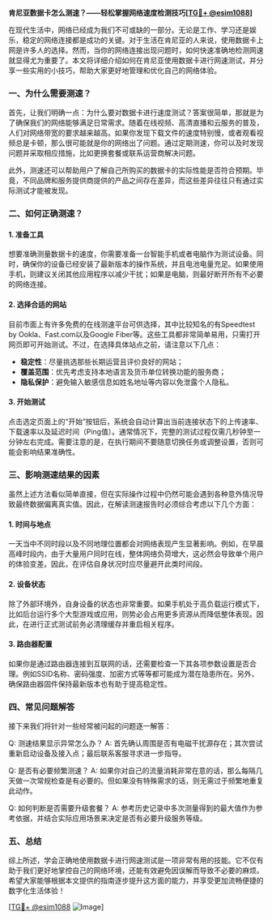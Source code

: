 **肯尼亚数据卡怎么测速？——轻松掌握网络速度检测技巧[[TG💪+ @esim1088](https://t.me/s/esim1088)]**

在现代生活中，网络已经成为我们不可或缺的一部分。无论是工作、学习还是娱乐，稳定的网络连接都是成功的关键。对于生活在肯尼亚的人来说，使用数据卡上网是许多人的选择。然而，当你的网络连接出现问题时，如何快速准确地检测网速就显得尤为重要了。本文将详细介绍如何在肯尼亚使用数据卡进行网速测试，并分享一些实用的小技巧，帮助大家更好地管理和优化自己的网络体验。

### 一、为什么需要测速？

首先，让我们明确一点：为什么要对数据卡进行速度测试？答案很简单，那就是为了确保我们的网络能够满足日常需求。随着在线视频、高清直播和云服务的普及，人们对网络带宽的要求越来越高。如果你发现下载文件的速度特别慢，或者观看视频总是卡顿，那么很可能就是你的网络出了问题。通过定期测速，你可以及时发现问题并采取相应措施，比如更换套餐或联系运营商解决问题。

此外，测速还可以帮助用户了解自己所购买的数据卡的实际性能是否符合预期。毕竟，不同品牌和服务提供商提供的产品之间存在差异，而这些差异往往只有通过实际测试才能被发现。

### 二、如何正确测速？

#### 1. 准备工具

想要准确测量数据卡的速度，你需要准备一台智能手机或者电脑作为测试设备。同时，确保你的设备已经安装了最新版本的操作系统，并且电池电量充足。如果使用手机，则建议关闭其他应用程序以减少干扰；如果是电脑，则最好断开所有不必要的网络连接。

#### 2. 选择合适的网站

目前市面上有许多免费的在线测速平台可供选择，其中比较知名的有Speedtest by Ookla、Fast.com以及Google Fiber等。这些工具都非常简单易用，只需打开网页即可开始测试。不过，在选择具体站点之前，请注意以下几点：

- **稳定性**：尽量挑选那些长期运营且评价良好的网站；
- **覆盖范围**：优先考虑支持本地语言及货币单位转换功能的服务商；
- **隐私保护**：避免输入敏感信息如姓名地址等内容以免泄露个人隐私。

#### 3. 开始测试

点击选定页面上的“开始”按钮后，系统会自动计算出当前连接状态下的上传速率、下载速率以及延迟时间（Ping值）。通常情况下，完整的测试过程仅需几秒钟至一分钟左右完成。需要注意的是，在执行期间不要随意切换任务或调整设置，否则可能会影响结果准确性。

### 三、影响测速结果的因素

虽然上述方法看似简单直接，但在实际操作过程中仍然可能会遇到各种意外情况导致最终数据偏离真实值。因此，在解读测速报告时必须综合考虑以下几个方面：

#### 1. 时间与地点

一天当中不同时段以及不同地理位置都会对网络表现产生显著影响。例如，在早晨高峰时段内，由于大量用户同时在线，整体网络负荷增大，这必然会导致单个用户的体验变差。因此，在评估自身状况时应尽量避开此类时间段。

#### 2. 设备状态

除了外部环境外，自身设备的状态也非常重要。如果手机处于高负载运行模式下，比如后台运行多个大型游戏或应用，则势必会占用更多资源从而降低整体表现。因此，在进行正式测试前务必清理缓存并重启相关程序。

#### 3. 路由器配置

如果你是通过路由器连接到互联网的话，还需要检查一下其各项参数设置是否合理。例如SSID名称、密码强度、加密方式等等都可能成为潜在隐患所在。另外，确保路由器固件保持最新版本也有助于提高稳定性。

### 四、常见问题解答

接下来我们将针对一些经常被问起的问题逐一解答：

Q: 测速结果显示异常怎么办？
A: 首先确认周围是否有电磁干扰源存在；其次尝试重新启动设备及接入点；最后联系客服寻求进一步指导。

Q: 是否有必要频繁测速？
A: 如果你对自己的流量消耗非常在意的话，那么每隔几天做一次常规检查是有必要的。但如果没有特殊需求的话，则无需过于频繁地重复此动作。

Q: 如何判断是否需要升级套餐？
A: 参考历史记录中多次测量得到的最大值作为参考依据，并结合实际应用场景来决定是否有必要升级服务等级。

### 五、总结

综上所述，学会正确地使用数据卡进行网速测试是一项非常有用的技能。它不仅有助于我们更好地掌控自己的网络环境，还能有效避免因误解而导致不必要的麻烦。希望大家能够根据本文提供的指南逐步提升这方面的能力，并享受更加流畅便捷的数字化生活体验！

[[TG💪+ @esim1088](https://t.me/s/esim1088) ![Image](https://i.postimg.cc/4NQfJmqS/Snipaste-2025-05-13-00-14-12.png)]